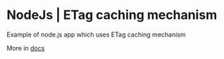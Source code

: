 # NodeJs | ETag caching mechanism
Example of node.js app which uses ETag caching mechanism

More in [docs](https://developer.mozilla.org/en-US/docs/Web/HTTP/Headers/ETag)
